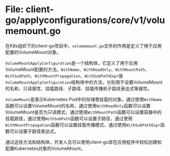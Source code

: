 # File: client-go/applyconfigurations/core/v1/volumemount.go

在K8s组织下的client-go项目中，`volumemount.go`文件的作用是定义了用于应用配置的VolumeMount对象。

`VolumeMountApplyConfiguration`是一个结构体，它定义了用于应用VolumeMount配置的方法。`WithName`、`WithReadOnly`、`WithMountPath`、`WithSubPath`、`WithMountPropagation`、`WithSubPathExpr`是`VolumeMountApplyConfiguration`结构体中的方法，分别用于设置VolumeMount的名称、只读属性、挂载路径、子路径、挂载传播和子路径表达式等属性。

`VolumeMount`是表示Kubernetes Pod中的存储卷挂载的对象。通过使用`WithName`函数可以设置VolumeMount的名称，通过使用`WithReadOnly`函数可以设置VolumeMount是否为只读模式，通过使用`WithMountPath`函数可以设置容器中的挂载路径，通过使用`WithSubPath`函数可以设置子路径，通过使用`WithMountPropagation`函数可以设置挂载传播模式，通过使用`WithSubPathExpr`函数可以设置子路径表达式。

通过这些方法和结构体，开发人员可以使用client-go库在应用程序中轻松创建和配置Kubernetes对象的VolumeMount。

